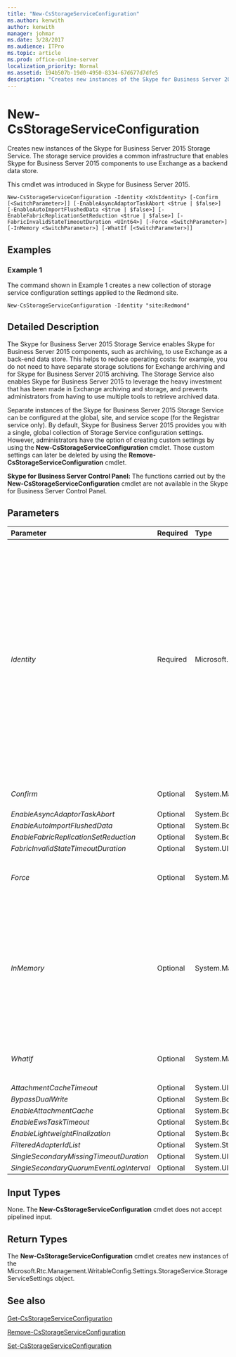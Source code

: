 ```yaml
---
title: "New-CsStorageServiceConfiguration"
ms.author: kenwith
author: kenwith
manager: johmar
ms.date: 3/28/2017
ms.audience: ITPro
ms.topic: article
ms.prod: office-online-server
localization_priority: Normal
ms.assetid: 194b507b-19d0-4950-8334-67d677d7dfe5
description: "Creates new instances of the Skype for Business Server 2015 Storage Service. The storage service provides a common infrastructure that enables Skype for Business Server 2015 components to use Exchange as a backend data store."
---
```


# New-CsStorageServiceConfiguration
 
Creates new instances of the Skype for Business Server 2015 Storage Service. The storage service provides a common infrastructure that enables Skype for Business Server 2015 components to use Exchange as a backend data store.
  
 This cmdlet was introduced in Skype for Business Server 2015.
  
```
New-CsStorageServiceConfiguration -Identity <XdsIdentity> [-Confirm [<SwitchParameter>]] [-EnableAsyncAdaptorTaskAbort <$true | $false>] [-EnableAutoImportFlushedData <$true | $false>] [-EnableFabricReplicationSetReduction <$true | $false>] [-FabricInvalidStateTimeoutDuration <UInt64>] [-Force <SwitchParameter>] [-InMemory <SwitchParameter>] [-WhatIf [<SwitchParameter>]]

```

## Examples
<a name="Examples"> </a>

### Example 1

The command shown in Example 1 creates a new collection of storage service configuration settings applied to the Redmond site. 
  
```
New-CsStorageServiceConfiguration -Identity "site:Redmond" 
```

## Detailed Description
<a name="Examples"> </a>

The Skype for Business Server 2015 Storage Service enables Skype for Business Server 2015 components, such as archiving, to use Exchange as a back-end data store. This helps to reduce operating costs: for example, you do not need to have separate storage solutions for Exchange archiving and for Skype for Business Server 2015 archiving. The Storage Service also enables Skype for Business Server 2015 to leverage the heavy investment that has been made in Exchange archiving and storage, and prevents administrators from having to use multiple tools to retrieve archived data.
  
Separate instances of the Skype for Business Server 2015 Storage Service can be configured at the global, site, and service scope (for the Registrar service only). By default, Skype for Business Server 2015 provides you with a single, global collection of Storage Service configuration settings. However, administrators have the option of creating custom settings by using the **New-CsStorageServiceConfiguration** cmdlet. Those custom settings can later be deleted by using the **Remove-CsStorageServiceConfiguration** cmdlet.
  
 **Skype for Business Server Control Panel:** The functions carried out by the **New-CsStorageServiceConfiguration** cmdlet are not available in the Skype for Business Server Control Panel.
  
## Parameters
<a name="Examples"> </a>

|**Parameter**|**Required**|**Type**|**Description**|
|:-----|:-----|:-----|:-----|
| _Identity_ <br/> |Required  <br/> |Microsoft.Rtc.Management.Xds.XdsIdentity  <br/> |Unique identifier for the new collection of storage service configuration settings to be created. Storage service settings can be created at the site scope or the service scope (but only for the Registrar service). To create a new collections of settings at the site scope, use syntax similar to this:  <br/>  `-Identity "site:Redmond"` <br/> To create settings at the service scope, use syntax similar to this:  <br/>  `-Identity "service:Registrar:atl-cs-001.litwareinc.com"` <br/> Note that your command will fail if the specified site or service already hosts a collection of storage service configuration settings.  <br/> |
| _Confirm_ <br/> |Optional  <br/> |System.Management.Automation.SwitchParameter  <br/> |Prompts you for confirmation before executing the command.  <br/> |
| _EnableAsyncAdaptorTaskAbort_ <br/> |Optional  <br/> |System.Boolean  <br/> |PARAMVALUE: $true | $false  <br/> |
| _EnableAutoImportFlushedData_ <br/> |Optional  <br/> |System.Boolean  <br/> |PARAMVALUE: $true | $false  <br/> |
| _EnableFabricReplicationSetReduction_ <br/> |Optional  <br/> |System.Boolean  <br/> |PARAMVALUE: $true | $false  <br/> |
| _FabricInvalidStateTimeoutDuration_ <br/> |Optional  <br/> |System.UInt64  <br/> |PARAMVALUE: UInt64  <br/> |
| _Force_ <br/> |Optional  <br/> |System.Management.Automation.SwitchParameter  <br/> |Suppresses the display of any nonfatal error message that might occur when running the command.  <br/> |
| _InMemory_ <br/> |Optional  <br/> |System.Management.Automation.SwitchParameter  <br/> |Creates an object reference without actually committing the object as a permanent change. If you assign the output of this cmdlet called with this parameter to a variable, you can make changes to the properties of the object reference and then commit those changes by calling this cmdlet's matching **Set-\<cmdlet\>**. <br/> |
| _WhatIf_ <br/> |Optional  <br/> |System.Management.Automation.SwitchParameter  <br/> |Describes what would happen if you executed the command without actually executing the command.  <br/> |
| _AttachmentCacheTimeout_ <br/> |Optional  <br/> |System.UInt64  <br/> |PARAMVALUE: UInt64  <br/> |
| _BypassDualWrite_ <br/> |Optional  <br/> |System.Boolean  <br/> |PARAMVALUE: $true | $false  <br/> |
| _EnableAttachmentCache_ <br/> |Optional  <br/> |System.Boolean  <br/> |PARAMVALUE: $true | $false  <br/> |
| _EnableEwsTaskTimeout_ <br/> |Optional  <br/> |System.Boolean  <br/> |PARAMVALUE: $true | $false  <br/> |
| _EnableLightweightFinalization_ <br/> |Optional  <br/> |System.Boolean  <br/> |PARAMVALUE: $true | $false  <br/> |
| _FilteredAdapterIdList_ <br/> |Optional  <br/> |System.String  <br/> |PARAMVALUE: String  <br/> |
| _SingleSecondaryMissingTimeoutDuration_ <br/> |Optional  <br/> |System.UInt64  <br/> |PARAMVALUE: UInt64  <br/> |
| _SingleSecondaryQuorumEventLogInterval_ <br/> |Optional  <br/> |System.UInt64  <br/> |PARAMVALUE: UInt64  <br/> |
   
## Input Types
<a name="Examples"> </a>

None. The **New-CsStorageServiceConfiguration** cmdlet does not accept pipelined input.
  
## Return Types
<a name="Examples"> </a>

The **New-CsStorageServiceConfiguration** cmdlet creates new instances of the Microsoft.Rtc.Management.WritableConfig.Settings.StorageService.StorageServiceSettings object.
  
## See also
<a name="Examples"> </a>

#### 

[Get-CsStorageServiceConfiguration](get-csstorageserviceconfiguration.md)
  
[Remove-CsStorageServiceConfiguration](remove-csstorageserviceconfiguration.md)
  
[Set-CsStorageServiceConfiguration](set-csstorageserviceconfiguration.md)

